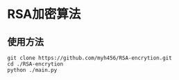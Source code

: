 # RSA加密算法
## 使用方法
``` shell
git clone https://github.com/myh456/RSA-encrytion.git
cd ./RSA-encrytion
python ./main.py
```